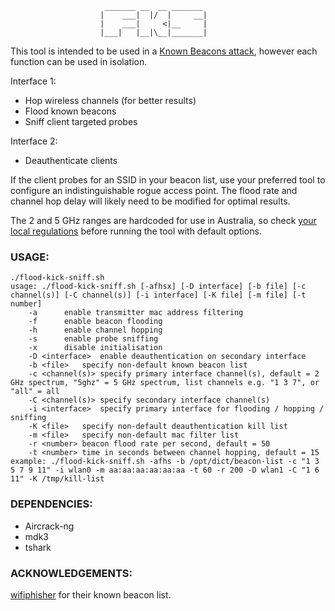 ```
					 _______ __  __ _______ 
					|    ___|  |/  |     __|
					|    ___|     <|__     |
					|___|   |__|\__|_______|
```

This tool is intended to be used in a [Known Beacons attack](https://census-labs.com/news/2018/02/01/known-beacons-attack-34c3/), however each function can be used in isolation.

Interface 1:
* Hop wireless channels (for better results)
* Flood known beacons
* Sniff client targeted probes

Interface 2:
* Deauthenticate clients

If the client probes for an SSID in your beacon list, use your preferred tool to configure an indistinguishable rogue access point. The flood rate and channel hop delay will likely need to be modified for optimal results.

The 2 and 5 GHz ranges are hardcoded for use in Australia, so check [your local regulations](https://en.wikipedia.org/wiki/List_of_WLAN_channels) before running the tool with default options.

### USAGE:

```
./flood-kick-sniff.sh
usage: ./flood-kick-sniff.sh [-afhsx] [-D interface] [-b file] [-c channel(s)] [-C channel(s)] [-i interface] [-K file] [-m file] [-t number]
	-a		enable transmitter mac address filtering
	-f		enable beacon flooding
	-h		enable channel hopping
	-s		enable probe sniffing
	-x		disable initialisation
	-D <interface>	enable deauthentication on secondary interface
	-b <file>	specify non-default known beacon list
	-c <channel(s)>	specify primary interface channel(s), default = 2 GHz spectrum, "5ghz" = 5 GHz spectrum, list channels e.g. "1 3 7", or "all" = all
	-C <channel(s)>	specify secondary interface channel(s)
	-i <interface>	specify primary interface for flooding / hopping / sniffing
	-K <file>	specify non-default deauthentication kill list
	-m <file>	specify non-default mac filter list
	-r <number>	beacon flood rate per second, default = 50
	-t <number>	time in seconds between channel hopping, default = 15
example: ./flood-kick-sniff.sh -afhs -b /opt/dict/beacon-list -c "1 3 5 7 9 11" -i wlan0 -m aa:aa:aa:aa:aa:aa -t 60 -r 200 -D wlan1 -C "1 6 11" -K /tmp/kill-list
```

### DEPENDENCIES:

* Aircrack-ng
* mdk3
* tshark

### ACKNOWLEDGEMENTS:

[wifiphisher](https://github.com/wifiphisher/wifiphisher) for their known beacon list.
